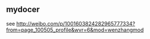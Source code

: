mydocer
-----------
see http://weibo.com/p/1001603824282965777334?from=page_100505_profile&wvr=6&mod=wenzhangmod
